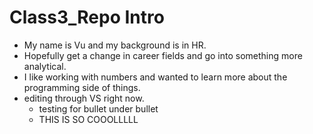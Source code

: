 # Class3_Repo Intro
 * My name is Vu and my background is in HR.
 * Hopefully get a change in career fields and go into something more analytical.
 * I like working with numbers and wanted to learn more about the programming side of things.
 * editing through VS right now.
   *  testing for bullet under bullet
   * THIS IS SO COOOLLLLL
  